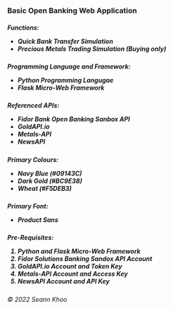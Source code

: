 <h3>Basic Open Banking Web Application</h3>

<h5>Functions:<br>
  <ul><li>Quick Bank Transfer Simulation</li>
    <li>Precious Metals Trading Simulation (Buying only)</li></ul></h5>

<h5>Programming Language and Framework:<br>
  <ul><li>Python Programming Langugae</li>
    <li>Flask Micro-Web Framework</li></ul></h5>

<h5>Referenced APIs:<br>
  <ul><li>Fidor Bank Open Banking Sanbox API</li>
  <li>GoldAPI.io</li>
  <li>Metals-API</li>
  <li>NewsAPI</li></ul></h5>
  
<h5>Primary Colours:<br>
  <ul><li>Navy Blue (#09143C)</li>
  <li>Dark Gold (#BC9E38)</li>
  <li>Wheat (#F5DEB3)</li></ul></h5>
  
 <h5>Primary Font:<br>
  <ul><li>Product Sans</li></ul></h5>
  
  <h5>Pre-Requisites:<br>
  <ol><li>Python and Flask Micro-Web Framework</li>
  <li>Fidor Solutions Banking Sandox API Account</li>
  <li>GoldAPI.io Account and Token Key</li>
  <li>Metals-API Account and Access Key</li>
  <li>NewsAPI Account and API Key</li></ol></h5>

<h6>© 2022 Seann Khoo</h6>
